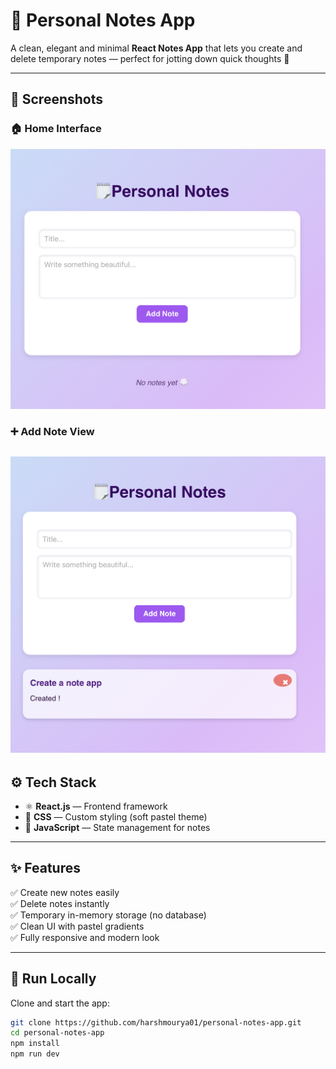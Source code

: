 # 📝 Personal Notes App

A clean, elegant and minimal **React Notes App** that lets you create and delete temporary notes — perfect for jotting down quick thoughts 💭

---

## 📸 Screenshots

### 🏠 Home Interface
![Home](screenshots/home.png)

### ➕ Add Note View
![Add Note](screenshots/add-note.png)
---

## ⚙️ Tech Stack

- ⚛️ **React.js** — Frontend framework  
- 💅 **CSS** — Custom styling (soft pastel theme)  
- 🧠 **JavaScript** — State management for notes  

---

## ✨ Features

✅ Create new notes easily  
✅ Delete notes instantly  
✅ Temporary in-memory storage (no database)  
✅ Clean UI with pastel gradients  
✅ Fully responsive and modern look  

---

## 🚀 Run Locally

Clone and start the app:

```bash
git clone https://github.com/harshmourya01/personal-notes-app.git
cd personal-notes-app
npm install
npm run dev